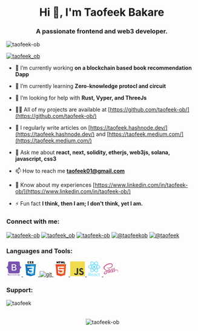 <h1 align="center">Hi 👋, I'm Taofeek Bakare</h1>
<h3 align="center">A passionate frontend and web3 developer.</h3>

<p align="left"> <img src="https://komarev.com/ghpvc/?username=taofeek-ob&label=Profile%20views&color=0e75b6&style=flat" alt="taofeek-ob" /> </p>

<p align="left"> <a href="https://twitter.com/taofeek_ob" target="blank"><img src="https://img.shields.io/twitter/follow/taofeek_ob?logo=twitter&style=for-the-badge" alt="taofeek_ob" /></a> </p>

- 🔭 I’m currently working **on a blockchain based book recommendation Dapp**

- 🌱 I’m currently learning **Zero-knowledge protocl and circuit**

- 🤝 I’m looking for help with **Rust, Vyper, and ThreeJs**

- 👨‍💻 All of my projects are available at [https://github.com/taofeek-ob/](https://github.com/taofeek-ob/)

- 📝 I regularly write articles on [https://taofeek.hashnode.dev/](https://taofeek.hashnode.dev/) and [https://taofeek.medium.com/](https://taofeek.medium.com/)

- 💬 Ask me about **react, next, solidity, etherjs, web3js, solana, javascript, css3**

- 📫 How to reach me **taofeek01@gmail.com**

- 📄 Know about my experiences [https://www.linkedin.com/in/taofeek-ob/](https://www.linkedin.com/in/taofeek-ob/)

- ⚡ Fun fact **I think, then I am; I don't think, yet I am.**

<h3 align="left">Connect with me:</h3>
<p align="left">
<a href="https://codepen.io/taofeek-ob" target="blank"><img align="center" src="https://raw.githubusercontent.com/rahuldkjain/github-profile-readme-generator/master/src/images/icons/Social/codepen.svg" alt="taofeek-ob" height="30" width="40" /></a>
<a href="https://twitter.com/taofeek_ob" target="blank"><img align="center" src="https://raw.githubusercontent.com/rahuldkjain/github-profile-readme-generator/master/src/images/icons/Social/twitter.svg" alt="taofeek_ob" height="30" width="40" /></a>
<a href="https://linkedin.com/in/taofeek-ob" target="blank"><img align="center" src="https://raw.githubusercontent.com/rahuldkjain/github-profile-readme-generator/master/src/images/icons/Social/linked-in-alt.svg" alt="taofeek-ob" height="30" width="40" /></a>
<a href="https://hashnode.com/@taofeekob" target="blank"><img align="center" src="https://raw.githubusercontent.com/rahuldkjain/github-profile-readme-generator/master/src/images/icons/Social/hashnode.svg" alt="@taofeekob" height="30" width="40" /></a>
<a href="https://medium.com/@taofeek" target="blank"><img align="center" src="https://raw.githubusercontent.com/rahuldkjain/github-profile-readme-generator/master/src/images/icons/Social/medium.svg" alt="@taofeek" height="30" width="40" /></a>
</p>

<h3 align="left">Languages and Tools:</h3>
<p align="left"> <a href="https://getbootstrap.com" target="_blank" rel="noreferrer"> <img src="https://raw.githubusercontent.com/devicons/devicon/master/icons/bootstrap/bootstrap-plain-wordmark.svg" alt="bootstrap" width="40" height="40"/> </a> <a href="https://www.w3schools.com/css/" target="_blank" rel="noreferrer"> <img src="https://raw.githubusercontent.com/devicons/devicon/master/icons/css3/css3-original-wordmark.svg" alt="css3" width="40" height="40"/> </a> <a href="https://git-scm.com/" target="_blank" rel="noreferrer"> <img src="https://www.vectorlogo.zone/logos/git-scm/git-scm-icon.svg" alt="git" width="40" height="40"/> </a> <a href="https://www.w3.org/html/" target="_blank" rel="noreferrer"> <img src="https://raw.githubusercontent.com/devicons/devicon/master/icons/html5/html5-original-wordmark.svg" alt="html5" width="40" height="40"/> </a> <a href="https://developer.mozilla.org/en-US/docs/Web/JavaScript" target="_blank" rel="noreferrer"> <img src="https://raw.githubusercontent.com/devicons/devicon/master/icons/javascript/javascript-original.svg" alt="javascript" width="40" height="40"/> </a> <a href="https://reactjs.org/" target="_blank" rel="noreferrer"> <img src="https://raw.githubusercontent.com/devicons/devicon/master/icons/react/react-original-wordmark.svg" alt="react" width="40" height="40"/> </a> <a href="https://sass-lang.com" target="_blank" rel="noreferrer"> <img src="https://raw.githubusercontent.com/devicons/devicon/master/icons/sass/sass-original.svg" alt="sass" width="40" height="40"/> </a> </p>

<h3 align="left">Support:</h3>
<p><a href="https://www.buymeacoffee.com/taofeek"> <img align="left" src="https://cdn.buymeacoffee.com/buttons/v2/default-yellow.png" height="50" width="210" alt="taofeek" /></a></p><br><br>

<p><img align="center" src="https://github-readme-stats.vercel.app/api/top-langs?username=taofeek-ob&show_icons=true&locale=en&layout=compact" alt="taofeek-ob" /></p>
